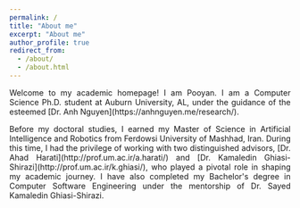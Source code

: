 ```yaml
---
permalink: /
title: "About me"
excerpt: "About me"
author_profile: true
redirect_from: 
  - /about/
  - /about.html
---
```


<p align="justify"> Welcome to my academic homepage! I am Pooyan. I am a Computer Science Ph.D. student at Auburn University, AL, under the guidance of the esteemed [Dr. Anh Nguyen](https://anhnguyen.me/research/). </p>
<p align="justify"> Before my doctoral studies, I earned my Master of Science in Artificial Intelligence and Robotics from Ferdowsi University of Mashhad, Iran. During this time, I had the privilege of working with two distinguished advisors, [Dr. Ahad Harati](http://prof.um.ac.ir/a.harati/) and [Dr. Kamaledin Ghiasi-Shirazi](http://prof.um.ac.ir/k.ghiasi/), who played a pivotal role in shaping my academic journey. I have also completed my Bachelor's degree in Computer Software Engineering under the mentorship of Dr. Sayed Kamaledin Ghiasi-Shirazi. </p>

